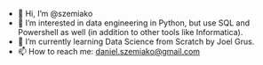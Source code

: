 - 👋 Hi, I’m @szemiako
- 👀 I’m interested in data engineering in Python, but use SQL and Powershell as well (in addition to other tools like Informatica).
- 🌱 I’m currently learning Data Science from Scratch by Joel Grus.
- 📫 How to reach me: daniel.szemiako@gmail.com

<!---
szemiako/szemiako is a ✨ special ✨ repository because its `README.md` (this file) appears on your GitHub profile.
You can click the Preview link to take a look at your changes.
--->
